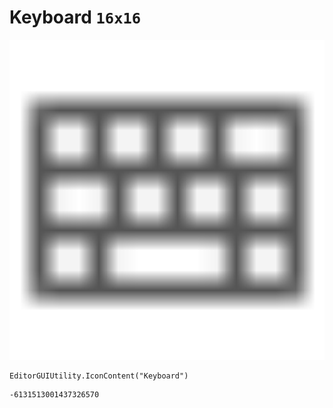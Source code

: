 # Keyboard `16x16`
<img src="/img/Keyboard.png" width=512 height=512>

``` CSharp
EditorGUIUtility.IconContent("Keyboard")
```
```
-6131513001437326570
```
